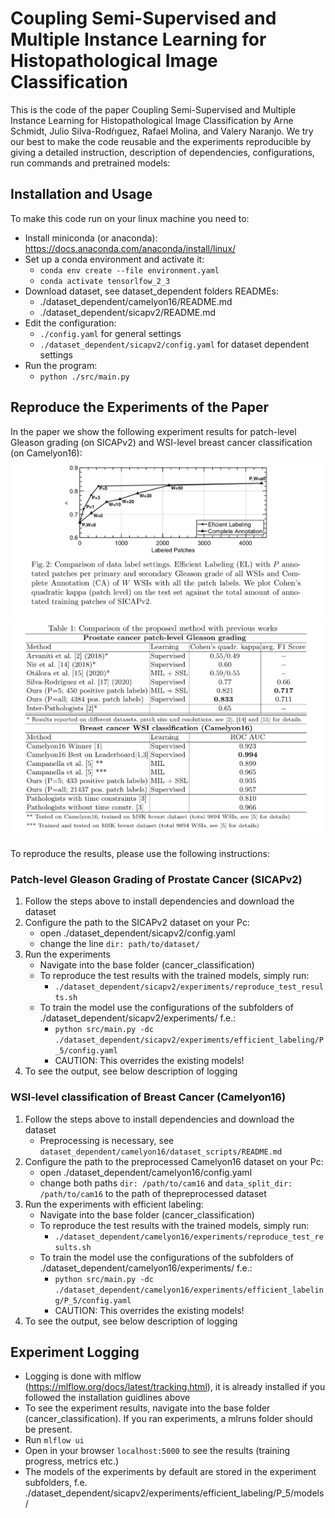# Coupling Semi-Supervised and Multiple Instance Learning for Histopathological Image Classification 
This is the code of the paper Coupling Semi-Supervised and Multiple Instance Learning for Histopathological Image Classification by
Arne Schmidt, Julio Silva-Rodŕıguez, Rafael Molina, and Valery Naranjo.
We try our best to make the code reusable and the experiments reproducible by giving a detailed instruction, description 
of dependencies, configurations, run commands and pretrained models:
## Installation and Usage
To make this code run on your linux machine you need to:
* Install miniconda (or anaconda): https://docs.anaconda.com/anaconda/install/linux/ 
* Set up a conda environment and activate it:
    * `conda env create --file environment.yaml`
    * `conda activate tensorlfow_2_3`
* Download dataset, see dataset_dependent folders READMEs:
    * ./dataset_dependent/camelyon16/README.md
    * ./dataset_dependent/sicapv2/README.md
* Edit the configuration:
    * `./config.yaml` for general settings
    * `./dataset_dependent/sicapv2/config.yaml` for dataset dependent settings
* Run the program:
    * `python ./src/main.py`
    
## Reproduce the Experiments of the Paper
In the paper we show the following experiment results for patch-level Gleason grading (on SICAPv2) and WSI-level breast 
cancer classification (on Camelyon16):
![Figure 2](./experiment_results/Fig2.png)
![Table 1](./experiment_results/Tab1.png)

To reproduce the results, please use the following instructions:

### Patch-level Gleason Grading of Prostate Cancer (SICAPv2)
1. Follow the steps above to install dependencies and download the dataset
2. Configure the path to the SICAPv2 dataset on your Pc:
    * open ./dataset_dependent/sicapv2/config.yaml
    * change the line   `dir: path/to/dataset/`
3. Run the experiments
    * Navigate into the base folder (cancer_classification)
    * To reproduce the test results with the trained models, simply run:
        * `./dataset_dependent/sicapv2/experiments/reproduce_test_results.sh`
    * To train the model use the configurations of the subfolders of ./dataset_dependent/sicapv2/experiments/ f.e.:  
        * `python src/main.py -dc ./dataset_dependent/sicapv2/experiments/efficient_labeling/P_5/config.yaml`
        * CAUTION: This overrides the existing models!
4. To see the output, see below description of logging

### WSI-level classification of Breast Cancer (Camelyon16)
1. Follow the steps above to install dependencies and download the dataset
    * Preprocessing is necessary, see `dataset_dependent/camelyon16/dataset_scripts/README.md`
2. Configure the path to the preprocessed Camelyon16 dataset on your Pc:
    * open ./dataset_dependent/camelyon16/config.yaml
    * change both paths   `dir: /path/to/cam16` and `data_split_dir: /path/to/cam16` to the 
    path of thepreprocessed dataset
3. Run the experiments with efficient labeling:
    * Navigate into the base folder (cancer_classification)
    * To reproduce the test results with the trained models, simply run:
        * `./dataset_dependent/camelyon16/experiments/reproduce_test_results.sh`
    * To train the model use the configurations of the subfolders of ./dataset_dependent/camelyon16/experiments/ f.e.:  
        * `python src/main.py -dc ./dataset_dependent/camelyon16/experiments/efficient_labeling/P_5/config.yaml`
        * CAUTION: This overrides the existing models!
4. To see the output, see below description of logging

## Experiment Logging
* Logging is done with mlflow (https://mlflow.org/docs/latest/tracking.html), it is already installed if you followed the installation guidlines above
* To see the experiment results, navigate into the base folder (cancer_classification). If you ran experiments, a mlruns folder should be present. 
* Run `mlflow ui`
* Open in your browser `localhost:5000` to see the results (training progress, metrics etc.)
* The models of the experiments by default are stored in the experiment subfolders, f.e. 
./dataset_dependent/sicapv2/experiments/efficient_labeling/P_5/models/